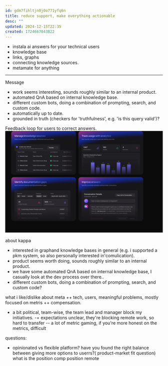```yaml
---
id: gdm7fihltjn0j0o771yfq6n
title: reduce support, make everything actionable
desc: ""
updated: 2024-12-15T22:35
created: 1724667043822
---
```

- instala ai answers for your technical users
- knowledge base
- links, graphs
- connecting knowledge sources.
- metamate for anything

* * *

Message

- work seems interesting, sounds roughly similar to an internal product.
- automated QnA based on internal knowledge base.
- different custom bots, doing a combination of prompting, search, and custom code.
- automatically up to date.
- grounded in truth (checkers for 'truthfulness', e.g. 'is this query valid')?

Feedback loop for users to correct answers.
![alt text](image.png)

about kappa

- interested in graphand knowledge bases in general (e.g. i supported a pkm system, so also personally interested in'comulication).
- product  seems worth doing, sounds roughly similar to an internal product.
- we have some automated QnA based on internal knowledge base, I casually look at the dev process over there..
- different custom bots, doing a combination of prompting, search, and custom code?

 what i like/dislike about meta
\++ tech, users, meaningful problems, mostly focused on metris
\++ compensation.

- a bit political, team-wise, the team lead and manager block my initiatives.
  \-= expectations unclear, they're blocking remote work, so hard to transfer
  \-- a lot of metric gaming, if you're more honest on the metrics, difficult

questions:

- opinionated vs flexible platform? have you found the right balance between giving more options to userrs?( product-market fit question) 
  what is the position
  comp
  position remote

